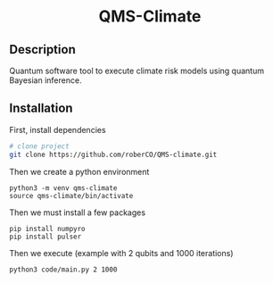 <div align="center">    
 
# QMS-Climate     

</div>

## Description   
Quantum software tool to execute climate risk models using quantum Bayesian inference.

## Installation  
First, install dependencies   

```bash
# clone project   
git clone https://github.com/roberCO/QMS-climate.git
```

Then we create a python environment
```
python3 -m venv qms-climate
source qms-climate/bin/activate
```

Then we must install a few packages
```
pip install numpyro
pip install pulser
```

Then we execute (example with 2 qubits and 1000 iterations)
```
python3 code/main.py 2 1000
```
